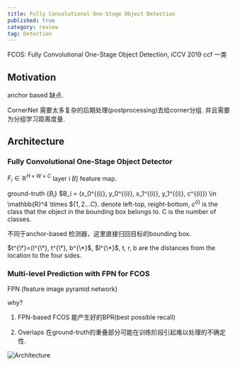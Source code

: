 ```yaml
---
title: Fully Convolutional One-Stage Object Detection
published: true
category: review
tag: Detection
---
```

FCOS: Fully Convolutional One-Stage Object Detection, iCCV 2019 ccf 一类


## Motivation

anchor based 缺点.

CornerNet 需要太多复杂的后期处理(postprocessing)去给corner分组. 并且需要为分组学习距离度量.

## Architecture

### Fully Convolutional One-Stage Object Detector

$F_i \in \mathbb{R}^{H\times W \times C}$ layer i 的 feature map.

ground-truth {$B_i$} $B_i = (x_0^{(i)}, y_0^{(i)}, x_1^{(i)}, y_1^{(i)}, c^{(i)}) \in \mathbb{R}^4 \times ${$1, 2...C$}.
denote left-top, reight-bottom, $c^{(i)}$ is the class that the object in the bounding box belongs to. C is the number of classes.

不同于anchor-based 检测器，这里直接归回目标的bounding box.

$t^{\*}=(l^{\*}, t^{\*}, b^{\*}$, $l^{\*}$, t, r, b are the distances from the location to the four sides.

### Multi-level Prediction with FPN for FCOS

FPN (feature image pyramid network)

why?

1. FPN-based FCOS 能产生好的BPR(best possible recall)

2. Overlaps 在ground-truth的重叠部分可能在训练阶段引起难以处理的不确定性.

![Architecture](http://plusnet.cn/assets/include/fcos_architecture.png)
